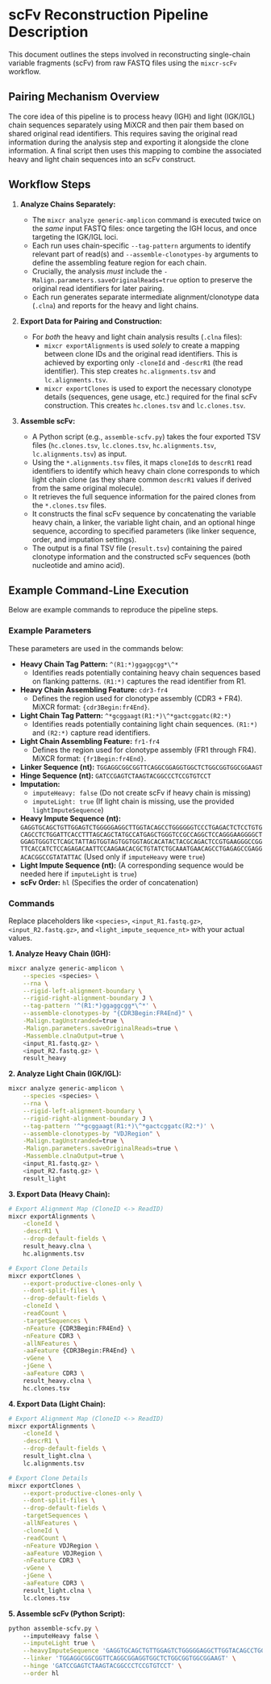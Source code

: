 # scFv Reconstruction Pipeline Description

This document outlines the steps involved in reconstructing single-chain variable fragments (scFv) from raw FASTQ files using the `mixcr-scFv` workflow.

## Pairing Mechanism Overview

The core idea of this pipeline is to process heavy (IGH) and light (IGK/IGL) chain sequences separately using MiXCR and then pair them based on shared original read identifiers. This requires saving the original read information during the analysis step and exporting it alongside the clone information. A final script then uses this mapping to combine the associated heavy and light chain sequences into an scFv construct.

## Workflow Steps

1.  **Analyze Chains Separately:**
    *   The `mixcr analyze generic-amplicon` command is executed twice on the *same* input FASTQ files: once targeting the IGH locus, and once targeting the IGK/IGL loci.
    *   Each run uses chain-specific `--tag-pattern` arguments to identify relevant part of read(s) and `--assemble-clonotypes-by` arguments to define the assembling feature region for each chain.
    *   Crucially, the analysis *must* include the `-Malign.parameters.saveOriginalReads=true` option to preserve the original read identifiers for later pairing.
    *   Each run generates separate intermediate alignment/clonotype data (`.clna`) and reports for the heavy and light chains.

2.  **Export Data for Pairing and Construction:**
    *   For *both* the heavy and light chain analysis results (`.clna` files):
        *   `mixcr exportAlignments` is used *solely* to create a mapping between clone IDs and the original read identifiers. This is achieved by exporting only `-cloneId` and `-descrR1` (the read identifier). This step creates `hc.alignments.tsv` and `lc.alignments.tsv`.
        *   `mixcr exportClones` is used to export the necessary clonotype details (sequences, gene usage, etc.) required for the final scFv construction. This creates `hc.clones.tsv` and `lc.clones.tsv`.

3.  **Assemble scFv:**
    *   A Python script (e.g., `assemble-scfv.py`) takes the four exported TSV files (`hc.clones.tsv`, `lc.clones.tsv`, `hc.alignments.tsv`, `lc.alignments.tsv`) as input.
    *   Using the `*.alignments.tsv` files, it maps `cloneId`s to `descrR1` read identifiers to identify which heavy chain clone corresponds to which light chain clone (as they share common `descrR1` values if derived from the same original molecule).
    *   It retrieves the full sequence information for the paired clones from the `*.clones.tsv` files.
    *   It constructs the final scFv sequence by concatenating the variable heavy chain, a linker, the variable light chain, and an optional hinge sequence, according to specified parameters (like linker sequence, order, and imputation settings).
    *   The output is a final TSV file (`result.tsv`) containing the paired clonotype information and the constructed scFv sequences (both nucleotide and amino acid).

## Example Command-Line Execution

Below are example commands to reproduce the pipeline steps.

### Example Parameters

These parameters are used in the commands below:

*   **Heavy Chain Tag Pattern:** `^(R1:*)ggaggcgg*\^*`
    *   Identifies reads potentially containing heavy chain sequences based on flanking patterns. `(R1:*)` captures the read identifier from R1.
*   **Heavy Chain Assembling Feature:** `cdr3-fr4`
    *   Defines the region used for clonotype assembly (CDR3 + FR4). MiXCR format: `{cdr3Begin:fr4End}`.
*   **Light Chain Tag Pattern:** `^*gcggaagt(R1:*)\^*gactcggatc(R2:*)`
    *   Identifies reads potentially containing light chain sequences. `(R1:*)` and `(R2:*)` capture read identifiers.
*   **Light Chain Assembling Feature:** `fr1-fr4`
    *   Defines the region used for clonotype assembly (FR1 through FR4). MiXCR format: `{fr1Begin:fr4End}`.
*   **Linker Sequence (nt):** `TGGAGGCGGCGGTTCAGGCGGAGGTGGCTCTGGCGGTGGCGGAAGT`
*   **Hinge Sequence (nt):** `GATCCGAGTCTAAGTACGGCCCTCCGTGTCCT`
*   **Imputation:**
    *   `imputeHeavy: false` (Do not create scFv if heavy chain is missing)
    *   `imputeLight: true` (If light chain is missing, use the provided `lightImputeSequence`)
*   **Heavy Impute Sequence (nt):** `GAGGTGCAGCTGTTGGAGTCTGGGGGAGGCTTGGTACAGCCTGGGGGGTCCCTGAGACTCTCCTGTGCAGCCTCTGGATTCACCTTTAGCAGCTATGCCATGAGCTGGGTCCGCCAGGCTCCAGGGAAGGGGCTGGAGTGGGTCTCAGCTATTAGTGGTAGTGGTGGTAGCACATACTACGCAGACTCCGTGAAGGGCCGGTTCACCATCTCCAGAGACAATTCCAAGAACACGCTGTATCTGCAAATGAACAGCCTGAGAGCCGAGGACACGGCCGTATATTAC` (Used only if `imputeHeavy` were `true`)
*   **Light Impute Sequence (nt):** (A corresponding sequence would be needed here if `imputeLight` is `true`)
*   **scFv Order:** `hl` (Specifies the order of concatenation)

### Commands

Replace placeholders like `<species>`, `<input_R1.fastq.gz>`, `<input_R2.fastq.gz>`, and `<light_impute_sequence_nt>` with your actual values.

**1. Analyze Heavy Chain (IGH):**

```bash
mixcr analyze generic-amplicon \
    --species <species> \
    --rna \
    --rigid-left-alignment-boundary \
    --rigid-right-alignment-boundary J \
    --tag-pattern '^(R1:*)ggaggcgg*\^*' \
    --assemble-clonotypes-by "{CDR3Begin:FR4End}" \
    -Malign.tagUnstranded=true \
    -Malign.parameters.saveOriginalReads=true \
    -Massemble.clnaOutput=true \
    <input_R1.fastq.gz> \
    <input_R2.fastq.gz> \
    result_heavy
```

**2. Analyze Light Chain (IGK/IGL):**

```bash
mixcr analyze generic-amplicon \
    --species <species> \
    --rna \
    --rigid-left-alignment-boundary \
    --rigid-right-alignment-boundary J \
    --tag-pattern '^*gcggaagt(R1:*)\^*gactcggatc(R2:*)' \
    --assemble-clonotypes-by "VDJRegion" \
    -Malign.tagUnstranded=true \
    -Malign.parameters.saveOriginalReads=true \
    -Massemble.clnaOutput=true \
    <input_R1.fastq.gz> \
    <input_R2.fastq.gz> \
    result_light
```

**3. Export Data (Heavy Chain):**

```bash
# Export Alignment Map (CloneID <-> ReadID)
mixcr exportAlignments \
    -cloneId \
    -descrR1 \
    --drop-default-fields \
    result_heavy.clna \
    hc.alignments.tsv

# Export Clone Details
mixcr exportClones \
    --export-productive-clones-only \
    --dont-split-files \
    --drop-default-fields \
    -cloneId \
    -readCount \
    -targetSequences \
    -nFeature {CDR3Begin:FR4End} \
    -nFeature CDR3 \
    -allNFeatures \
    -aaFeature {CDR3Begin:FR4End} \
    -vGene \
    -jGene \
    -aaFeature CDR3 \
    result_heavy.clna \
    hc.clones.tsv
```

**4. Export Data (Light Chain):**

```bash
# Export Alignment Map (CloneID <-> ReadID)
mixcr exportAlignments \
    -cloneId \
    -descrR1 \
    --drop-default-fields \
    result_light.clna \
    lc.alignments.tsv

# Export Clone Details
mixcr exportClones \
    --export-productive-clones-only \
    --dont-split-files \
    --drop-default-fields \
    -targetSequences \
    -allNFeatures \
    -cloneId \
    -readCount \
    -nFeature VDJRegion \
    -aaFeature VDJRegion \
    -nFeature CDR3 \
    -vGene \
    -jGene \
    -aaFeature CDR3 \
    result_light.clna \
    lc.clones.tsv
```

**5. Assemble scFv (Python Script):**

```bash
python assemble-scfv.py \   
    --imputeHeavy false \
    --imputeLight true \
    --heavyImputeSequence 'GAGGTGCAGCTGTTGGAGTCTGGGGGAGGCTTGGTACAGCCTGGGGGGTCCCTGAGACTCTCCTGTGCAGCCTCTGGATTCACCTTTAGCAGCTATGCCATGAGCTGGGTCCGCCAGGCTCCAGGGAAGGGGCTGGAGTGGGTCTCAGCTATTAGTGGTAGTGGTGGTAGCACATACTACGCAGACTCCGTGAAGGGCCGGTTCACCATCTCCAGAGACAATTCCAAGAACACGCTGTATCTGCAAATGAACAGCCTGAGAGCCGAGGACACGGCCGTATATTAC' \
    --linker 'TGGAGGCGGCGGTTCAGGCGGAGGTGGCTCTGGCGGTGGCGGAAGT' \
    --hinge 'GATCCGAGTCTAAGTACGGCCCTCCGTGTCCT' \
    --order hl
``` 
